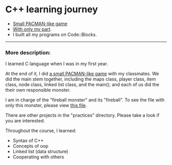 # C++ learning journey

* [Small PACMAN-like game](/Final%20presentation/final_exam_Combined/main.cpp)
* [With only my part](Final%20presentation/Personal%20code/main.cpp).
* I built all my programs on Code::Blocks.

---

### More description: 
I learned C language when I was in my first year. 

At the end of it, I did [a small PACMAN-like game](/Final%20presentation/final_exam_Combined/main.cpp) with my classmates. We did the main stem together, including the maps class, player class, item class, node class, linked list class, and the main(); and  each of us did the their own responsible monster.

I am in charge of the "fireball monster" and its "fireball". To see the file with only this monster, please view [this file](Final%20presentation/Personal%20code/main.cpp).

There are other projects in the "practices" directory. Please take a look if you are interested.


Throughout the course, I learned: 
* Syntax of C++
* Concepts of oop
* Linked list (data structure)
* Cooperating with others